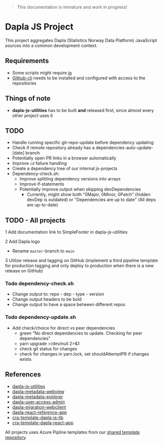 > This documentation is immature and work in progress!

# Dapla JS Project

This project aggregates Dapla (Statistics Norway Data Platform) JavaScript sources into a common development context.

## Requirements

* Some scripts might require [jq](https://stedolan.github.io/jq/)
* [Github-cli](https://cli.github.com/) needs to be installed and configured with access to the repositories

## Things of note

* **dapla-js-utilities** has to be built **and** released first, since almost every other project uses it

## TODO

* Handle running specific git-repo-update before dependency updating
* Check if remote repository already has a dependencies-auto-update-[date] branch
* Potentially open PR links in a browser automatically
* Improve `cd` failure handling
* Create a dependency tree of our internal js-projects
* Dependency-check.sh:
    * Improve splitting dependency versions into arrays
    * Improve if-statements
    * Potentially improve output when skipping devDependencies
        * Currently, might show both "0Major, 0Minor, 0Patch" (hidden devDep is outdated) or "Dependencies are up to
          date" (All deps are up-to-date)

## TODO - All projects

1 Add documentation link to SimpleFooter in dapla-js-utilities
  
2 Add Dapla logo
* Rename `master`-branch to `main`

3 Utilize release and tagging on GitHub (implement a third pipeline template for production tagging and only deploy to
  production when there is a new release on GitHub)

### Todo dependency-check.sh
* Change output to: repo - dep - type - version
* Change output headers to be bold
* Change output to have a space between different repos

### Todo dependency-update.sh
* Add check/choice for direct vs peer dependencies
  * green "No direct dependencies to update. Checking for peer dependencies"
  * yarn upgrade >/dev/null 2>&1
  * check git status for changes
  * check for changes in yarn.lock, set shouldAttemptPR if changes exists

## References

* [dapla-js-utilities](https://github.com/statisticsnorway/dapla-js-utilities)
* [dapla-metadata-webview](https://github.com/statisticsnorway/dapla-metadata-webview)
* [dapla-metadata-explorer](https://github.com/statisticsnorway/dapla-metadata-explorer)
* [dapla-user-access-admin](https://github.com/statisticsnorway/dapla-user-access-admin)
* [dapla-migration-webclient](https://github.com/statisticsnorway/dapla-migration-webclient)
* [dapla-react-reference-app](https://github.com/statisticsnorway/dapla-react-reference-app)
* [cra-template-dapla-js-lib](https://github.com/statisticsnorway/cra-template-dapla-js-lib)
* [cra-template-dapla-react-app](https://github.com/statisticsnorway/cra-template-dapla-react-app)

All projects uses Azure Pipline templates from our
[shared template repository](https://github.com/statisticsnorway/azure-pipelines-templates/tree/master/javascript).
